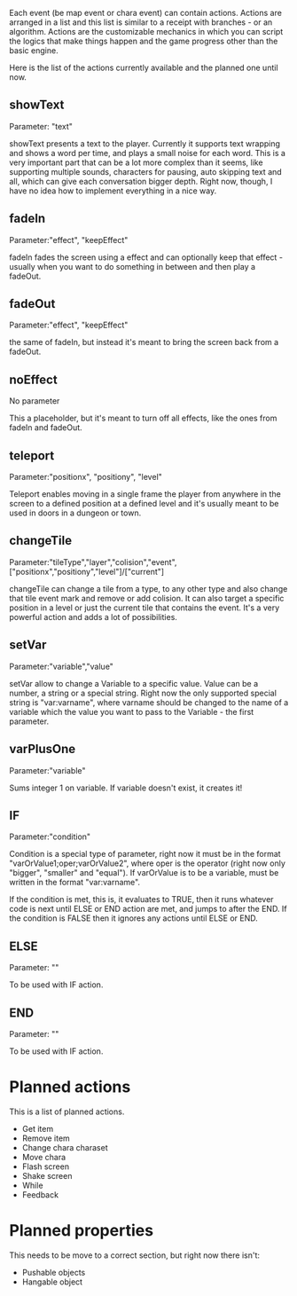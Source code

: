 Each event (be map event or chara event) can contain actions. Actions are arranged in a list and this list is similar to a receipt with branches - or an algorithm. Actions are the customizable mechanics in which you can script the logics that make things happen and the game progress other than the basic engine.

Here is the list of the actions currently available and the planned one until now.

## showText
Parameter: "text"

showText presents a text to the player. Currently it supports text wrapping and shows a word per time, and plays a small noise for each word. This is a very important part that can be a lot more complex than it seems, like supporting multiple sounds, characters for pausing, auto skipping text and all, which can give each conversation bigger depth. Right now, though, I have no idea how to implement everything in a nice way.

## fadeIn
Parameter:"effect", "keepEffect"

fadeIn fades the screen using a effect and can optionally keep that effect - usually when you want to do something in between and then play a fadeOut.

## fadeOut
Parameter:"effect", "keepEffect"

the same of fadeIn, but instead it's meant to bring the screen back from a fadeOut.

## noEffect
No parameter

This a placeholder, but it's meant to turn off all effects, like the ones from fadeIn and fadeOut.

## teleport
Parameter:"positionx", "positiony", "level"

Teleport enables moving in a single frame the player from anywhere in the screen to a defined position at a defined level and it's usually meant to be used in doors in a dungeon or town.

## changeTile
Parameter:"tileType","layer","colision","event",["positionx","positiony","level"]/["current"]

changeTile can change a tile from a type, to any other type and also change that tile event mark and remove or add colision. It can also target a specific position in a level or just the current tile that contains the event. It's a very powerful action and adds a lot of possibilities.

## setVar
Parameter:"variable","value"

setVar allow to change a Variable to a specific value. Value can be a number, a string or a special string. Right now the only supported special string is "var:varname", where varname should be changed to the name of a variable which the value you want to pass to the Variable - the first parameter.

## varPlusOne
Parameter:"variable"

Sums integer 1 on variable. If variable doesn't exist, it creates it!

## IF
Parameter:"condition"

Condition is a special type of parameter, right now it must be in the format "varOrValue1;oper;varOrValue2", where oper is the operator (right now only "bigger", "smaller" and "equal"). If varOrValue is to be a variable, must be written in the format "var:varname".

If the condition is met, this is, it evaluates to TRUE, then it runs whatever code is next until ELSE or END action are met, and jumps to after the END. If the condition is FALSE  then it ignores any actions until ELSE or END.

## ELSE
Parameter: ""

To be used with IF action.

## END
Parameter: ""

To be used with IF action.


# Planned actions

This is a list of planned actions.

* Get item
* Remove item
* Change chara charaset
* Move chara
* Flash screen
* Shake screen
* While
* Feedback

# Planned properties

This needs to be move to a correct section, but right now there isn't:
* Pushable objects
* Hangable object
